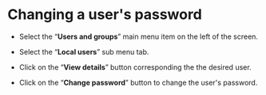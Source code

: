 # Changing a user's password

- Select the “**Users and groups**” main menu item on the left of the screen.

- Select the “**Local users**” sub menu tab.

- Click on the “**View details**” button corresponding the the desired user.


- Click on the “**Change password**” button to change the user's password.